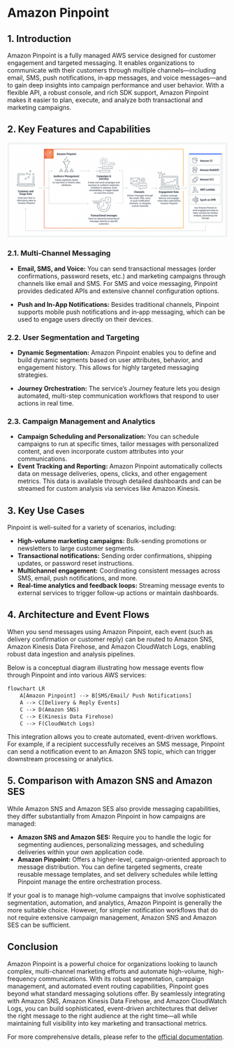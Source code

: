 # Amazon Pinpoint

## 1. Introduction

Amazon Pinpoint is a fully managed AWS service designed for customer engagement and targeted messaging. It enables organizations to communicate with their customers through multiple channels—including email, SMS, push notifications, in‑app messages, and voice messages—and to gain deep insights into campaign performance and user behavior. With a flexible API, a robust console, and rich SDK support, Amazon Pinpoint makes it easier to plan, execute, and analyze both transactional and marketing campaigns.
## 2. Key Features and Capabilities

![amazon-pinpoint](../_assets/amazon-pinpoint.png)

### 2.1. Multi‑Channel Messaging

- **Email, SMS, and Voice:** You can send transactional messages (order confirmations, password resets, etc.) and marketing campaigns through channels like email and SMS. For SMS and voice messaging, Pinpoint provides dedicated APIs and extensive channel configuration options.  

- **Push and In‑App Notifications:** Besides traditional channels, Pinpoint supports mobile push notifications and in‑app messaging, which can be used to engage users directly on their devices.  

### 2.2. User Segmentation and Targeting

- **Dynamic Segmentation:** Amazon Pinpoint enables you to define and build dynamic segments based on user attributes, behavior, and engagement history. This allows for highly targeted messaging strategies.  

- **Journey Orchestration:** The service’s Journey feature lets you design automated, multi-step communication workflows that respond to user actions in real time.

### 2.3. Campaign Management and Analytics

- **Campaign Scheduling and Personalization:** You can schedule campaigns to run at specific times, tailor messages with personalized content, and even incorporate custom attributes into your communications.
- **Event Tracking and Reporting:** Amazon Pinpoint automatically collects data on message deliveries, opens, clicks, and other engagement metrics. This data is available through detailed dashboards and can be streamed for custom analysis via services like Amazon Kinesis.  

## 3. Key Use Cases
Pinpoint is well-suited for a variety of scenarios, including:

- **High-volume marketing campaigns:** Bulk-sending promotions or newsletters to large customer segments.  
- **Transactional notifications:** Sending order confirmations, shipping updates, or password reset instructions.  
- **Multichannel engagement:** Coordinating consistent messages across SMS, email, push notifications, and more.  
- **Real-time analytics and feedback loops:** Streaming message events to external services to trigger follow-up actions or maintain dashboards.

## 4. Architecture and Event Flows

When you send messages using Amazon Pinpoint, each event (such as delivery confirmation or customer reply) can be routed to Amazon SNS, Amazon Kinesis Data Firehose, and Amazon CloudWatch Logs, enabling robust data ingestion and analysis pipelines.

Below is a conceptual diagram illustrating how message events flow through Pinpoint and into various AWS services:

```mermaid
flowchart LR
    A[Amazon Pinpoint] --> B[SMS/Email/ Push Notifications]
    A --> C[Delivery & Reply Events]
    C --> D(Amazon SNS)
    C --> E(Kinesis Data Firehose)
    C --> F(CloudWatch Logs)
```

This integration allows you to create automated, event-driven workflows. For example, if a recipient successfully receives an SMS message, Pinpoint can send a notification event to an Amazon SNS topic, which can trigger downstream processing or analytics.

## 5. Comparison with Amazon SNS and Amazon SES

While Amazon SNS and Amazon SES also provide messaging capabilities, they differ substantially from Amazon Pinpoint in how campaigns are managed:

- **Amazon SNS and Amazon SES:** Require you to handle the logic for segmenting audiences, personalizing messages, and scheduling deliveries within your own application code.  
- **Amazon Pinpoint:** Offers a higher-level, campaign-oriented approach to message distribution. You can define targeted segments, create reusable message templates, and set delivery schedules while letting Pinpoint manage the entire orchestration process.

If your goal is to manage high-volume campaigns that involve sophisticated segmentation, automation, and analytics, Amazon Pinpoint is generally the more suitable choice. However, for simpler notification workflows that do not require extensive campaign management, Amazon SNS and Amazon SES can be sufficient.

## Conclusion

Amazon Pinpoint is a powerful choice for organizations looking to launch complex, multi-channel marketing efforts and automate high-volume, high-frequency communications. With its robust segmentation, campaign management, and automated event routing capabilities, Pinpoint goes beyond what standard messaging solutions offer. By seamlessly integrating with Amazon SNS, Amazon Kinesis Data Firehose, and Amazon CloudWatch Logs, you can build sophisticated, event-driven architectures that deliver the right message to the right audience at the right time—all while maintaining full visibility into key marketing and transactional metrics.

For more comprehensive details, please refer to the [official documentation](https://aws.amazon.com/pinpoint/?nc=sn&loc=0).